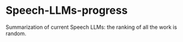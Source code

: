 # Speech-LLMs-progress
Summarization of current Speech LLMs: the ranking of all the work is random.
